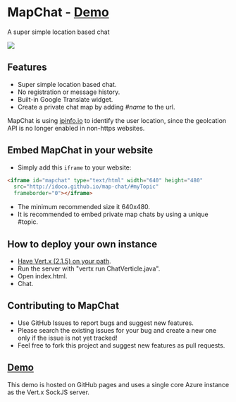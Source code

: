 # MapChat - [Demo](http://idoco.github.io/map-chat)
A super simple location based chat 

![](https://raw.githubusercontent.com/idoco/map-chat/master/map-chat.png)

## Features
- Super simple location based chat.
- No registration or message history.
- Built-in Google Translate widget.
- Create a private chat map by adding <i>#name</i> to the url.

MapChat is using [ipinfo.io](http://ipinfo.io/) to identify the user location, since the geolcation API is no longer enabled in non-https websites.

## Embed MapChat in your website
 - Simply add this `iframe` to your website:
```html
<iframe id="mapchat" type="text/html" width="640" height="480"
  src="http://idoco.github.io/map-chat/#myTopic"
  frameborder="0"></iframe>
```
- The minimum recommended size it 640x480.
- It is recommended to embed private map chats by using a unique #topic.

## How to deploy your own instance
- [Have Vert.x (2.1.5) on your path](http://vertx.io/vertx2/install.html).
- Run the server with "vertx run ChatVerticle.java".
- Open index.html.
- Chat.

## Contributing to MapChat
- Use GitHub Issues to report bugs and suggest new features. 
- Please search the existing issues for your bug and create a new one only if the issue is not yet tracked!
- Feel free to fork this project and suggest new features as pull requests.

## [Demo](http://idoco.github.io/map-chat)
This demo is hosted on GitHub pages and uses a single core Azure instance as the Vert.x SockJS server.
